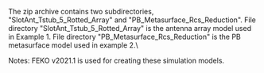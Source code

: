 The zip archive contains two subdirectories, "SlotAnt_Tstub_5_Rotted_Array" and "PB_Metasurface_Rcs_Reduction".
File directory "SlotAnt_Tstub_5_Rotted_Array" is the antenna array model used in Example 1.
File directory "PB_Metasurface_Rcs_Reduction" is the PB metasurface model used in example 2.\

Notes: FEKO v2021.1 is used for creating these simulation models.
